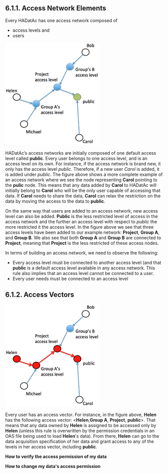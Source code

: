 ## 6.1.1. Access Network Elements

Every HADatAc has one access network composed of 
* access levels and 
* users

<img src="https://raw.githubusercontent.com/paulopinheiro1234/hadatac-screenshots/master/Sec5/access-network.png" width="300">

HADatAc’s access networks are initially composed of one default access level called __public__. Every user belongs to one access level, and is an access level on its own. For instance, if the access network is brand new, it only has the access level _public_. Therefore, if a new user _Carol_ is added, it is added under _public_. The figure above shows a more complete example of an access network where we see the node representing __Carol__ pointing to the __pulic__ node. This means that any data added by __Carol__ to HADatAc will initially belong to __Carol__ who will be the only user capable of accessing that data. If __Carol__ needs to share the data, __Carol__ can relax the restriction on the data by moving the access to the data to __public__. 

On the same way that users are added to an access network, new access level can also be added. __Public__ is the less restricted level of access in the access network and the further an access level with respect to _public_ the more restricted it the access level. In the figure above we see that three access levels have been added to our example network: __Project__, __Group A__, and __Group B__. We also see that both __Group A__ and __Group B__ are connected to __Project__, meaning that __Project__ is the less restricted of these access nodes.

In terms of building an access network, we need to observe the following:  
- Every access level must be connected to another access level (and that __public__ is a default access level available in any access network. This rule also implies that an access level cannot be connected to a user.
- Every user needs must be connected to an access level    

## 6.1.2. Access Vectors

<img src="https://raw.githubusercontent.com/paulopinheiro1234/hadatac-screenshots/master/Sec5/access-vector.png" width="300">

Every user has an access vector. For instance, in the figure above, __Helen__ has the following access vector: <__Helen__,__Group A__, __Project__, __public__>. That means that any data owned by __Helen__ is assigned to be accessed only by __Helen__ (unless this rule is overwritten by the permission credentials in an OAS file being used to load __Helen__'s data). From there, __Helen__ can go to the data acquisition specification of her data and grant access to any of the levels in her access vector, including __public__.

**How to verify the access permission of my data**   

**How to change my data's access permission**



